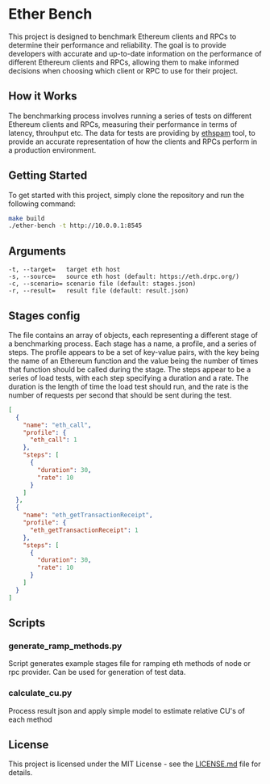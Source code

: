 # Ether Bench

This project is designed to benchmark Ethereum clients and RPCs to determine their performance and reliability. The goal is to provide developers with accurate and up-to-date information on the performance of different Ethereum clients and RPCs, allowing them to make informed decisions when choosing which client or RPC to use for their project.

## How it Works
The benchmarking process involves running a series of tests on different Ethereum clients and RPCs, measuring their performance in terms of latency, throuhput etc. The data for tests are providing by [ethspam](https://github.com/p2p-org/ethspam) tool, to provide an accurate representation of how the clients and RPCs perform in a production environment.

## Getting Started

To get started with this project, simply clone the repository and run the following command:
```bash
make build
./ether-bench -t http://10.0.0.1:8545
```

## Arguments

```
-t, --target=   target eth host
-s, --source=   source eth host (default: https://eth.drpc.org/)
-c, --scenario= scenario file (default: stages.json)  
-r, --result=   result file (default: result.json)
```

## Stages config

The file contains an array of objects, each representing a different stage of a benchmarking process. Each stage has a name, a profile, and a series of steps. The profile appears to be a set of key-value pairs, with the key being the name of an Ethereum function and the value being the number of times that function should be called during the stage. The steps appear to be a series of load tests, with each step specifying a duration and a rate. The duration is the length of time the load test should run, and the rate is the number of requests per second that should be sent during the test.

```json
[
  {
    "name": "eth_call",
    "profile": {
      "eth_call": 1
    },
    "steps": [
      {
        "duration": 30,
        "rate": 10
      }
    ]
  },
  {
    "name": "eth_getTransactionReceipt",
    "profile": {
      "eth_getTransactionReceipt": 1
    },
    "steps": [
      {
        "duration": 30,
        "rate": 10
      }
    ]
  }
]
```

## Scripts

### generate_ramp_methods.py
Script generates example stages file for ramping eth methods of node or rpc provider. Can be used for generation of test data.

### calculate_cu.py
Process result json and apply simple model to estimate relative CU's of each method

## License

This project is licensed under the MIT License - see the [LICENSE.md](LICENSE.md) file for details.